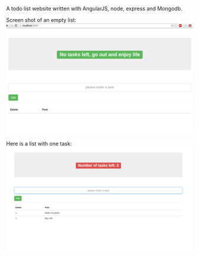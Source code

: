 A todo list website written with AngularJS, node, express and Mongodb. 

Screen shot of an empty list:
	![empty list](https://github.com/red-starter/To-Do-List/blob/master/screenshots/Screenshot%20from%202015-03-22%2023:37:01.png?raw=true)

Here is a list with one task:
	![List with one task](https://github.com/red-starter/To-Do-List/blob/master/screenshots/Screenshot%20from%202015-03-22%2023:39:16.png?raw=true)